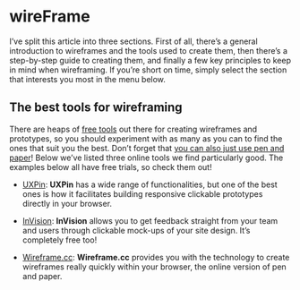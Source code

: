 # wireFrame
I’ve split this article into three sections. First of all, there’s a general introduction to wireframes and the tools used to create them, then there’s a step-by-step guide to creating them, and finally a few key principles to keep in mind when wireframing. If you’re short on time, simply select the section that interests you most in the menu below.
## The best tools for wireframing
There are heaps of [free tools](https://careerfoundry.com/en/blog/ux-design/free-wireframing-tools/)  out there for creating wireframes and prototypes, so you should experiment with as many as you can to find the ones that suit you the best. Don’t forget that [you can also just use pen and paper](https://blog.prototypr.io/how-paper-wireframing-will-make-you-a-better-designer-5a57db8dca13)! Below we’ve listed three online tools we find particularly good. The examples below all have free trials, so check them out!

+ [UXPin](https://www.uxpin.com/): **UXPin** has a wide range of functionalities, but one of the best ones is how it facilitates building responsive clickable prototypes directly in your browser.

+ [InVision](https://www.invisionapp.com/): **InVision** allows you to get feedback straight from your team and users through clickable mock-ups of your site design. It’s completely free too!

+ [Wireframe.cc](https://wireframe.cc/): **Wireframe.cc** provides you with the technology to create wireframes really quickly within your browser, the online version of pen and paper.